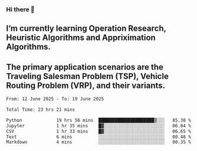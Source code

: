 ### Hi there 👋
## I’m currently learning Operation Research, Heuristic Algorithms and Appriximation Algorithms.
## The primary application scenarios are the Traveling Salesman Problem (TSP), Vehicle Routing Problem (VRP), and their variants.
<!--START_SECTION:waka-->

```txt
From: 12 June 2025 - To: 19 June 2025

Total Time: 23 hrs 21 mins

Python             19 hrs 56 mins  █████████████████████▒░░░   85.38 %
Jupyter            1 hr 35 mins    █▓░░░░░░░░░░░░░░░░░░░░░░░   06.84 %
CSV                1 hr 33 mins    █▓░░░░░░░░░░░░░░░░░░░░░░░   06.65 %
Text               6 mins          ░░░░░░░░░░░░░░░░░░░░░░░░░   00.48 %
Markdown           4 mins          ░░░░░░░░░░░░░░░░░░░░░░░░░   00.35 %
```

<!--END_SECTION:waka-->
<!--
**Bookervsky/Bookervsky** is a ✨ _special_ ✨ repository because its `README.md` (this file) appears on your GitHub profile.

Here are some ideas to get you started:

- 🔭 I’m currently working on ...
- 🌱 I’m currently learning ...
- 👯 I’m looking to collaborate on ...
- 🤔 I’m looking for help with ...
- 💬 Ask me about ...
- 📫 How to reach me: ...
- 😄 Pronouns: ...
- ⚡ Fun fact: ...
-->
